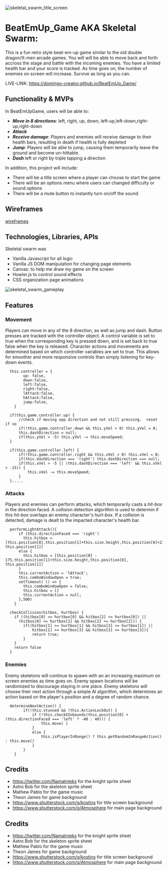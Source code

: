 ![skeletal_swarm_title_screen](https://user-images.githubusercontent.com/59151493/166077190-6fa64f73-3e55-4e82-988d-2a7017e7d592.gif)
# BeatEmUp_Game AKA Skeletal Swarm:
  This is a fun retro style beat-em-up game similar to the old double dragon/X-men arcade games. You will will be able to move back and forth accross the stage and battle with the incoming enemies. You have a limited health bar and your score is tracked.  As time goes on, the number of enemies on screen will increase.  Survive as long as you can.

LIVE-LINK: https://domingo-creator.github.io/BeatEmUp_Game/



## Functionality & MVPs
In BeatEmUpGame, users will be able to:

+ **_Move in 8 directions_**: left, right, up, down, left-up,left-down,right-up,right-down
+ **_Attack_**
+ **_Receive damage_**: Players and enemies will receive damage to their health bars, resulting in death if health is fully depleted 
+ **_Jump_**:  Players will be able to jump, causing them temporarily leave the ground and become un-hittable.
+ **_Dash_** left or right by triple tapping a direction


In addition, this project will include: 
+ There will be a title screen where a player can choose to start the game 
+ There will be an options menu where users can changed difficulty or sound options
+ There will be a mute button to instantly turn on/off the sound.


## Wireframes
[wireframes](https://wireframe.cc/i5caUj)


## Technologies, Libraries, APIs 
Skeletal swarm was
+ Vanilla Javascript for all logic
+ Vanilla JS DOM manipulation for changing page elements
+ Canvas: to help me draw my game on the screen 
+ Howler.js to control sound effects
+ CSS organization page animations


![skeletal_swarm_gameplay](https://user-images.githubusercontent.com/59151493/166077172-8dfca8da-06fb-4553-8378-3fca5e475b35.gif)
## Features
### Movement
  Players can move in any of the 8 direction, as well as jump and dash.  Button presses are tracked with the controller object.  A control variable is set to true when the corresponding key is pressed down, and is set back to true false when the key is released.  Character actions and movements are determined based on which controller vairables are set to true. This allows for smoother and more responsive controls than simply listening for key-down events.
  
```
  this.controller = {
        up: false,
        down:false,
        left:false,
        right:false,
        lAttack:false,
        hAttack:false,
        jump:false,
    }
```

```             
  if(this.game.controller.up) {
      //check if moving opp direction and not still pressing.  reset if so
      if(!this.game.controller.down && this.yVel > 0) this.yVel = 0;
      this.dashDirection = null;
      if(this.yVel > -5) this.yVel -= this.moveSpeed;
  }

  if(this.game.controller.left) {
      if(!this.game.controller.right && this.xVel > 0) this.xVel = 0;
      if(this.dashDirection === 'right') this.dashDirection === null;
      if(this.xVel > -5 || (this.dashDirection === 'left' && this.xVel > -15)) {
          this.xVel -= this.moveSpeed;
      } 
  }.....
```

### Attacks
  Players and enemies can perform attacks, which temporarily casts a *_hit-box_* in the direction faced.  A collision detection algorithm is used to determin if this *_hit-box_* overlaps an enemy character's *_hurt-box_*.  If a collision is detected, damage is dealt to the impacted character's health bar. 
```
  performLightAttack(){
      if (this.directionFaced === 'right')
        this.hitbox = [this.position[0],this.position[1]+this.size.height,this.position[0]+215, this.position[1]]
      else {
        this.hitbox = [this.position[0] - 175,this.position[1]+this.size.height,this.position[0], this.position[1]]
      }
      this.currentAction = 'lAttack';
      this.comboWindowOpen = true;
      setTimeout( () => {
        this.comboWindowOpen = false;
        this.hitbox = []
        this.currentAction = null;
      },500)
    }
```
```
  checkCollision(hitbox, hurtbox) {
    if ((hitbox[0] <= hurtbox[0] && hitbox[2] >= hurtbox[0]) ||
      (hitbox[0] <= hurtbox[2] && hitbox[2] >= hurtbox[2])) {
        if((hitbox[1] >= hurtbox[1] && hitbox[3] <= hurtbox[1]) ||
            hitbox[1] >= hurtbox[3] && hitbox[3] <= hurtbox[3]){
            return true;
        }
    } 
    return false
  }
```

### Enemies
  Enemy skeletons will continue to spawn with an an increasing maximum on screen enemies as time goes on.  Enemy spawn locations will be randomized to discourage staying in one place.  Enemy skeletons will choose their next action through a simple AI algorithm, which determines an action based on the player's position and a degree of random chance.
```
  determineNextAction() {
        if(!this.stunned && !this.ActionLockOut) {
            if (!this.checkXInbounds(this.position[0] + (this.directionFaced === 'left' ? -40 : 40))) {
                this.move( )
            }
            else {
                this.isPlayerInRange() ? this.getRandomInRangeAction() : this.move()    
            }
        }
    }
```




## Credits
+ https://twitter.com/Namatnieks for the knight sprite sheet
+ Astro Bob for the skeleton sprite sheet
+ Mathew Pablo for the game music
+ Theon James for game background
+ https://www.shutterstock.com/g/kostins for title screen background
+ https://www.shutterstock.com/g/Atmosphere for main page background





## Credits
+ https://twitter.com/Namatnieks for the knight sprite sheet
+ Astro Bob for the skeleton sprite sheet
+ Mathew Pablo for the game music
+ Theon James for game background
+ https://www.shutterstock.com/g/kostins for title screen background
+ https://www.shutterstock.com/g/Atmosphere for main page background
